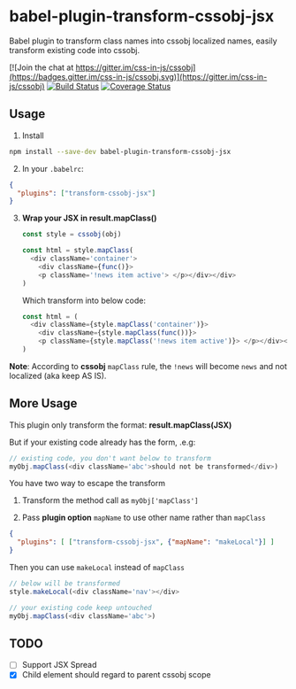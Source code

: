# babel-plugin-transform-cssobj-jsx
Babel plugin to transform class names into cssobj localized names, easily transform existing code into cssobj.

[![Join the chat at https://gitter.im/css-in-js/cssobj](https://badges.gitter.im/css-in-js/cssobj.svg)](https://gitter.im/css-in-js/cssobj)
[![Build Status](https://travis-ci.org/cssobj/babel-plugin-transform-cssobj-jsx.svg?branch=master)](https://travis-ci.org/cssobj/babel-plugin-transform-cssobj-jsx)
[![Coverage Status](https://coveralls.io/repos/github/cssobj/babel-plugin-transform-cssobj-jsx/badge.svg?branch=master)](https://coveralls.io/github/cssobj/babel-plugin-transform-cssobj-jsx?branch=master)

## Usage

1. Install

  ``` bash
  npm install --save-dev babel-plugin-transform-cssobj-jsx
  ```

2. In your `.babelrc`:

  ``` json
  {
    "plugins": ["transform-cssobj-jsx"]
  }
  ```

3. **Wrap your JSX in result.mapClass()**

    ``` javascript
    const style = cssobj(obj)

    const html = style.mapClass(
      <div className='container'>
        <div className={func()}>
        <p className='!news item active'> </p></div></div>
    )
    ```

    Which transform into below code:

    ``` javascript
    const html = (
      <div className={style.mapClass('container')}>
        <div className={style.mapClass(func())}>
        <p className={style.mapClass('!news item active')}> </p></div></div>
    )
    ```

  **Note**: According to **cssobj** `mapClass` rule, the `!news` will become `news` and not localized (aka keep AS IS).

## More Usage

  This plugin only transform the format: **result.mapClass(JSX)**

  But if your existing code already has the form, .e.g:

  ```Javascript
  // existing code, you don't want below to transform
  myObj.mapClass(<div className='abc'>should not be transformed</div>)
  ```

You have two way to escape the transform

1. Transform the method call as `myObj['mapClass']`

2. Pass **plugin option** `mapName` to use other name rather than `mapClass`

  ``` json
  {
    "plugins": [ ["transform-cssobj-jsx", {"mapName": "makeLocal"}] ]
  }
  ```

  Then you can use `makeLocal` instead of `mapClass`

  ```javascript
  // below will be transformed
  style.makeLocal(<div className='nav'></div>

  // your existing code keep untouched
  myObj.mapClass(<div className='abc'>)
  ```


## TODO

 - [ ] Support JSX Spread
 - [x] Child element should regard to parent cssobj scope
